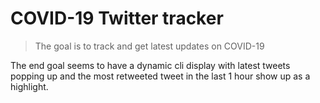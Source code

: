# COVID-19 Twitter tracker

> The goal is to track and get latest updates on COVID-19

The end goal seems to have a dynamic cli display with latest tweets popping up and the most retweeted tweet in the last 1 hour show up as a highlight.


